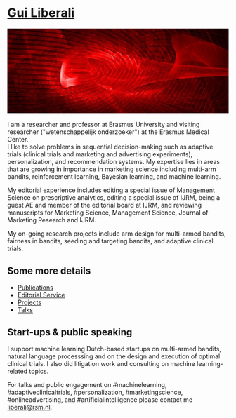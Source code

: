 # [Gui Liberali](https://github.com/guiliberali/guiliberali.github.io)

[![Screenshot](./preview.png)](https://github.com/guiliberali/guiliberali.github.io)

I am a researcher and professor at Erasmus University and visiting researcher ("wetenschappelijk onderzoeker") at the Erasmus Medical Center.  
I like to solve problems in sequential decision-making such as adaptive trials (clinical trials and marketing and advertising experiments), personalization, and recommendation systems.
My expertise lies in areas that are growing in importance in marketing science including multi-arm bandits, reinforcement learning, Bayesian learning,  and machine learning.
 
My editorial experience includes editing a special issue of Management Science on prescriptive analytics, editing a special issue of IJRM, being a guest AE and member of the editorial board at IJRM, and reviewing manuscripts for Marketing Science, Management Science, Journal of Marketing Research and IJRM. 


My on-going research projects include arm design for multi-armed bandits, fairness in bandits, seeding and targeting bandits, and adaptive clinical trials.
 
## Some more details   
- [Publications](https://github.com/guiliberali/guiliberali.github.io/publications)
- [Editorial Service](https://github.com/guiliberali/guiliberali.github.io/service)
- [Projects](https://github.com/guiliberali/guiliberali.github.io/projects)
- [Talks](https://github.com/guiliberali/guiliberali.github.io/talks)


## Start-ups & public speaking

I support machine learning Dutch-based startups on multi-armed bandits, natural language processsing and on the design and execution of optimal clinical trials. I also did litigation work and consulting on machine learning-related topics.

For talks and public engagement on #machinelearning, #adaptiveclinicaltrials, #personalization, #marketingscience, #onlineadvertising, and #artificialintelligence please contact me liberali@rsm.nl. 

 

